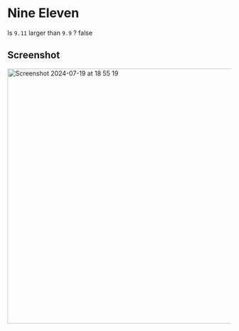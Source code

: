 # Nine Eleven

Is `9.11` larger than `9.9` ? false

## Screenshot

<img width="573" alt="Screenshot 2024-07-19 at 18 55 19" src="https://github.com/user-attachments/assets/4829682a-2610-479f-b528-be9639223a6d">